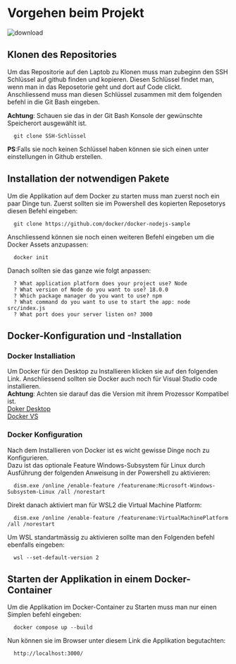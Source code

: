 
# Vorgehen beim Projekt  
![download](https://github.com/user-attachments/assets/9585929e-f97f-42af-ba1b-4790f98d4b46)
## Klonen des Repositories
Um das Repositorie auf den Laptob zu Klonen muss man zubeginn den SSH Schlüssel auf github finden und kopieren. Diesen Schlüssel findet man, wenn man in das     Reposetorie geht und dort auf Code clickt.  
Anschliessend muss man diesen Schlüssel zusammen mit dem folgenden befehl in die Git Bash eingeben.    

  **Achtung**: Schauen sie das in der Git Bash Konsole der gewünschte Speicherort ausgewählt ist.
  

      git clone SSH-Schlüssel
**PS**:Falls sie noch keinen Schlüssel haben können sie sich einen unter einstellungen in Github erstellen.
## Installation der notwendigen Pakete
Um die Applikation auf dem Docker zu starten muss man zuerst noch ein paar Dinge tun.
Zuerst sollten sie im Powershell des kopierten Reposetorys diesen Befehl eingeben:


      git clone https://github.com/docker/docker-nodejs-sample  
Anschliessend können sie noch einen weiteren Befehl eingeben um die Docker Assets anzupassen:


      docker init
Danach sollten sie das ganze wie folgt anpassen:


      ? What application platform does your project use? Node
      ? What version of Node do you want to use? 18.0.0
      ? Which package manager do you want to use? npm
      ? What command do you want to use to start the app: node src/index.js
      ? What port does your server listen on? 3000
## Docker-Konfiguration und -Installation  
### Docker Installiation
Um Docker für den Desktop zu Installieren klicken sie auf den folgenden Link. Anschliessend sollten sie Docker auch noch für Visual Studio code installieren.  
**Achtung**: Achten sie darauf das die Version mit ihrem Prozessor Kompatibel ist.  
[Doker Desktop](https://www.docker.com/products/docker-desktop/)   
[Docker VS](https://marketplace.visualstudio.com/items?itemName=ms-azuretools.vscode-docker)
### Docker Konfiguration
Nach dem Installieren von Docker ist es wicht gewisse Dinge noch zu Konfigurieren.  
Dazu ist das optionale Feature Windows-Subsystem für Linux durch Ausführung der folgenden Anweisung in der Powershell zu aktivieren:  


      dism.exe /online /enable-feature /featurename:Microsoft-Windows-Subsystem-Linux /all /norestart
Direkt danach aktiviert man für WSL2 die Virtual Machine Platform:


      dism.exe /online /enable-feature /featurename:VirtualMachinePlatform /all /norestart
Um WSL standartmässig zu aktivieren sollte man den Folgenden befehl ebenfalls eingeben:


      wsl --set-default-version 2
## Starten der Applikation in einem Docker-Container  
Um die Applikation im Docker-Container zu Starten muss man nur einen Simplen befehl eingeben:


      docker compose up --build
Nun können sie im Browser unter diesem Link die Applikation begutachten:


      http://localhost:3000/
